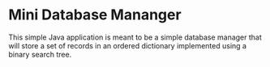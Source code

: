 # Mini Database Mananger

This simple Java application is meant to be a simple database manager that will store a set of records in an
ordered dictionary implemented using a binary search tree.
